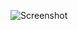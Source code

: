 ![Screenshot](https://raw.githubusercontent.com/Cryakl/Ultimate-RAT-Collection/refs/heads/main/Omerta/Omerta%201.2/Screenshot.png)

